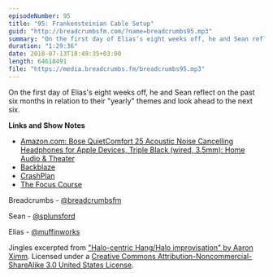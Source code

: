 ```yaml
---
episodeNumber: 95
title: "95: Frankensteinian Cable Setup"
guid: "http://breadcrumbsfm.com/?name=breadcrumbs95.mp3"
summary: "On the first day of Elias’s eight weeks off, he and Sean reflect on the past six months in relation to their “yearly” themes and look ahead to the next six."
duration: "1:29:36"
date: 2018-07-13T18:49:35+03:00
length: 64618491
file: "https://media.breadcrumbs.fm/breadcrumbs95.mp3"
---
```

On the first day of Elias's eight weeks off, he and Sean reflect on the past six months in relation to their "yearly" themes and look ahead to the next six.

**Links and Show Notes**
- [Amazon.com: Bose QuietComfort 25 Acoustic Noise Cancelling Headphones for Apple Devices, Triple Black (wired, 3.5mm): Home Audio & Theater](http://www.amazon.com/dp/B0117RFP0Y/?tag=breadcrumbsfm-20)
- [Backblaze](https://www.backblaze.com/)
- [CrashPlan](https://www.crashplan.com/)
- [The Focus Course](https://thefocuscourse.com/)

Breadcrumbs - [@breadcrumbsfm](https://twitter.com/breadcrumbsfm)

Sean - [@splunsford](https://twitter.com/splunsford)

Elias - [@muffinworks](https://twitter.com/muffinworks)

Jingles excerpted from ["Halo-centric Hang/Halo improvisation" by Aaron Ximm](http://freemusicarchive.org/music/aaron_ximm/handpans_and_the_hang/). Licensed under a [Creative Commons Attribution-Noncommercial-ShareAlike 3.0 United States License](http://creativecommons.org/licenses/by-nc-sa/3.0/us/).